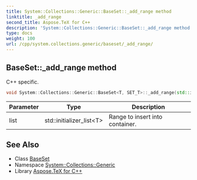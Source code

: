 ```yaml
---
title: System::Collections::Generic::BaseSet::_add_range method
linktitle: _add_range
second_title: Aspose.TeX for C++
description: 'System::Collections::Generic::BaseSet::_add_range method. C++ specific in C++.'
type: docs
weight: 100
url: /cpp/system.collections.generic/baseset/_add_range/
---
```

## BaseSet::_add_range method


C++ specific.

```cpp
void System::Collections::Generic::BaseSet<T, SET_T>::_add_range(std::initializer_list<T> list)
```


| Parameter | Type | Description |
| --- | --- | --- |
| list | std::initializer_list\<T\> | Range to insert into container. |

## See Also

* Class [BaseSet](../)
* Namespace [System::Collections::Generic](../../)
* Library [Aspose.TeX for C++](../../../)
